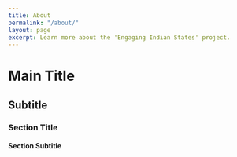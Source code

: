 ```yaml
---
title: About
permalink: "/about/"
layout: page
excerpt: Learn more about the 'Engaging Indian States' project.
---
```


<h1 class="main-title">Main Title</h1>
<h2 class="subtitle">Subtitle</h2>
<h3 class="section-title">Section Title</h3>
<h4 class="section-subtitle">Section Subtitle</h4>